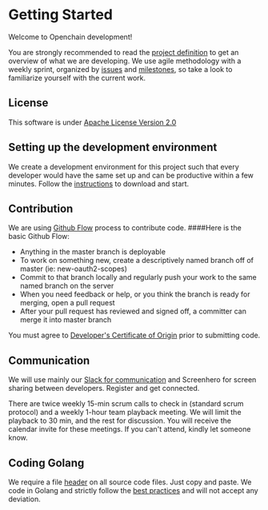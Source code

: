 # Getting Started
Welcome to Openchain development!

You are strongly recommended to read the [project definition](techspec.md) to
get an overview of what we are developing. We use agile methodology with a weekly
sprint, organized by [issues](https://github.com/openblockchain/obc-peer/issues) and [milestones](https://github.com/openblockchain/obc-peer/milestones), so take a look to familiarize yourself with the current work.

## License
This software is under [Apache License Version 2.0](LICENSE)

## Setting up the development environment
We create a development environment for this project such that every developer
would have the same set up and can be productive within a few minutes. Follow
the [instructions](devenv.md) to download and start.

## Contribution
We are using [Github Flow](https://guides.github.com/introduction/flow/) process
to contribute code.
####Here is the basic Github Flow:
- Anything in the master branch is deployable
- To work on something new, create a descriptively named branch off of master
(ie: new-oauth2-scopes)
- Commit to that branch locally and regularly push your work to the same named
branch on the server
- When you need feedback or help, or you think the branch is ready for merging,
open a pull request
- After your pull request has reviewed and signed off, a committer
can merge it into master branch

You must agree to [Developer's Certificate of Origin](DCO1.1.txt) prior to
submitting code.

## Communication
We will use mainly our [Slack for communication](https://openchain.slack.com) and
Screenhero for screen sharing between developers. Register and get connected.

There are twice weekly 15-min scrum calls to check in (standard scrum protocol)
and a weekly 1-hour team playback meeting. We will limit the playback to
30 min, and the rest for discussion. You will receive the calendar invite for
these meetings. If you can't attend, kindly let someone know.

## Coding Golang
We require a file [header](headers.txt) on all source code files. Just copy and
paste.
We code in Golang and strictly follow the [best practices](http://golang.org/doc/effective_go.html)
and will not accept any deviation.
